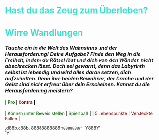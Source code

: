 # <span style="color:#40E0D0">Hast du das Zeug zum Überleben?</span>

# <span style="color:#40E0D0">Wirre Wandlungen</span>

### _Tauche ein in die Welt des Wahnsinns und der Herausforderung! Deine Aufgabe? Finde den Weg in die Freiheit, indem du Rätsel löst und dich von den Wänden nicht abschrecken lässt. Doch sei gewarnt, denn das Labyrinth selbst ist lebendig und wird alles daran setzen, dich aufzuhalten. Denn ihre beiden Bewohner, der Drache und der Geist sind nicht erfreut über dein Erscheinen. Kannst du die Herausforderung meistern?_

#### <span style="color:black">|</span> <span style="color:darkgreen">Pro</span> <span style="color:black">|</span> <span style="color:darkred">Contra</span> <span style="color:black">|</span>
<span style="color:black">|</span> <span style="color:darkgreen">Können unter Beweis stellen</span>   <span style="color:black">|</span> <span style="color:darkgreen">Spielspaß</span>   <span style="color:black">|</span>
<span style="color:black">|</span> <span style="color:darkred">5 Lebenspunkte</span>   <span style="color:black">|</span> <span style="color:darkred">Versteckte Fallen</span>   <span style="color:black">|</span>



,d88b.d88b,
88888888888
`Y8888888Y'
 `Y888Y'  
   `Y'    
